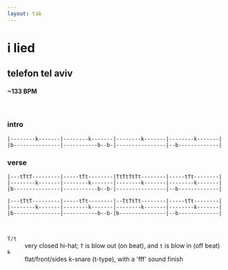```yaml
---
layout: tab
---
```


# i lied
## telefon tel aviv

#### ~133 BPM

<br/>

### intro
```
|--------k-------|--------k-------|--------k-------|--------k-------|
|b---------------|-----------b--b-|----------------|--b-------------|
```

### verse
```
|---tTtT---------|-----tTt--------|TtTtTtTt--------|-----tTt--------|
|--------k-------|--------k-------|--------k-------|--------k-------|
|b---------------|-----------b--b-|----------------|--b-------------|
```

```
|---tTtT---------|-----tTt--------|--TtTtTt--------|-----tTt--------|
|--------k-------|--------k-------|--------k-------|--------k-------|
|b---------------|-----------b--b-|b---------------|--b-------------|
```

<br/>

<dl>
    <dt><code>T/t</code></dt><dd>very closed hi-hat; <code>T</code> is blow out (on beat), and <code>t</code> is blow in (off beat)</dd>
    <dt><code>k</code></dt><dd>flat/front/sides k-snare (t-type), with a 'fff' sound finish</dd>
</dl>
